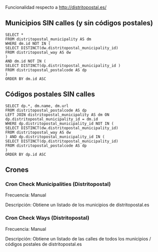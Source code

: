 Funcionalidad respecto a http://distritopostal.es/ 


## Municipios SIN calles (y sin códigos postales)
```
SELECT * 
FROM distritopostal_municipality AS dm
WHERE dm.id NOT IN (
SELECT DISTINCT(dw.distritopostal_municipality_id)
FROM distritopostal_way AS dw
)
AND dm.id NOT IN (
SELECT DISTINCT(dp.distritopostal_municipality_id )
FROM distritopostal_postalcode AS dp
)
ORDER BY dm.id ASC
```

## Códigos postales SIN calles
```
SELECT dp.*, dm.name, dm.url
FROM distritopostal_postalcode AS dp
LEFT JOIN distritopostal_municipality AS dm ON dp.distritopostal_municipality_id = dm.id
WHERE dp.distritopostal_municipality_id NOT IN (
SELECT DISTINCT(dw.distritopostal_municipality_id)
FROM distritopostal_way AS dw
) AND dp.distritopostal_municipality_id IN (
SELECT DISTINCT(dp.distritopostal_municipality_id)
FROM distritopostal_postalcode AS dp
)
ORDER BY dp.id ASC
```

## Crones

### Cron Check Municipalities (Distritopostal) 
Frecuencia: Manual

Descripción: Obtiene un listado de los municipios de distritopostal.es


### Cron Check Ways (Distritopostal) 
Frecuencia: Manual

Descripción: Obtiene un listado de las calles de todos los municipios / códigos postales de distritopostal.es
